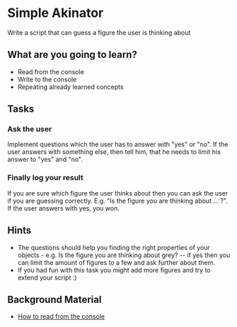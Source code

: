# Simple Akinator

Write a script that can guess a figure the user is thinking about

## What are you going to learn?

* Read from the console
* Write to the console
* Repeating already learned concepts

## Tasks

### Ask the user
Implement questions which the user has to answer with "yes" or "no". If the user answers with something else, then tell him, that he needs to limit his answer to "yes" and "no".

### Finally log your result
If you are sure which figure the user thinks about then you can ask the user if you are guessing correctly. E.g. "Is the figure you are thinking about ... ?". If the user answers with yes, you won.

## Hints
* The questions should help you finding the right properties of your objects - e.g. Is the figure you are thinking about grey? -- if yes then you can limit the amount of figures to a few and ask further about them.
* If you had fun with this task you might add more figures and try to extend your script :)

## Background Material
* [How to read from the console](prompt-sync.md)
